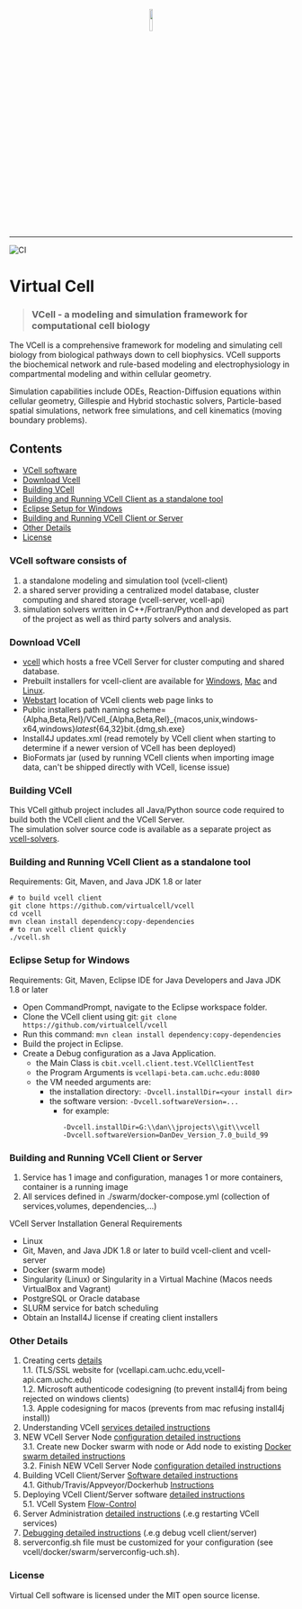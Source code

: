 <p align="center" width="100%">
 <a href="https://vcell.org">
    <img width="10%" src="https://github.com/biosimulations/Biosimulations/blob/dev/biosimulations/libs/shared/assets/src/assets/images/about/partners/vcell.svg">
 </a>
</p>

---
![CI](https://github.com/virtualcell/vcell/workflows/CI/badge.svg)
# Virtual Cell
> ### VCell - a modeling and simulation framework for computational cell biology

The VCell is a comprehensive framework for modeling and simulating cell biology from biological pathways down to cell biophysics. VCell supports the biochemical network and rule-based modeling and electrophysiology in compartmental modeling and within cellular geometry.  

Simulation capabilities include ODEs, Reaction-Diffusion equations within cellular geometry, Gillespie and Hybrid stochastic solvers, Particle-based spatial simulations, network free simulations, and cell kinematics (moving boundary problems).  

## Contents
* [VCell software](#vcell-software-consists-of)
* [Download Vcell](#download-vcell)
* [Building VCell](#building-vcell)
* [Building and Running VCell Client as a standalone tool](#building-and-running-vcell-client-as-a-standalone-tool)
* [Eclipse Setup for Windows](#eclipse-setup-for-windows)
* [Building and Running VCell Client or Server](#building-and-running-vcell-client-or-server)
* [Other Details](#other-details)
* [License](#license)

### VCell software consists of
1) a standalone modeling and simulation tool (vcell-client)
2) a shared server providing a centralized model database, cluster computing and shared storage (vcell-server, vcell-api)
3) simulation solvers written in C++/Fortran/Python and developed as part of the project as well as third party solvers and analysis. 

### Download VCell
- [vcell](http://vcell.org) which hosts a free VCell Server for cluster computing and shared database.  
- Prebuilt installers for vcell-client are available for [Windows](https://vcell.org/webstart/Rel/VCell_Rel_windows-x64_latest_64bit.exe), [Mac](https://vcell.org/webstart/Rel/VCell_Rel_macos_latest_64bit.dmg) and [Linux](https://vcell.org/webstart/Rel/VCell_Rel_unix_latest_64bit.sh).  
- [Webstart](http://vcell.org/webstart) location of VCell clients web page links to   
- Public installers path naming scheme= {Alpha,Beta,Rel}/VCell_{Alpha,Beta,Rel}_{macos,unix,windows-x64,windows}_latest_{64,32}bit.{dmg,sh.exe}  
- Install4J updates.xml (read remotely by VCell client when starting to determine if a newer version of VCell has been deployed)  
- BioFormats jar (used by running VCell clients when importing image data, can't be shipped directly with VCell, license issue)

### Building VCell
This VCell github project includes all Java/Python source code required to build both the VCell client and the VCell Server.  
The simulation solver source code is available as a separate project as [vcell-solvers](https://github.com/virtualcell/vcell-solvers).

### Building and Running VCell Client as a standalone tool
Requirements:  Git, Maven, and Java JDK 1.8 or later

```
# to build vcell client
git clone https://github.com/virtualcell/vcell
cd vcell
mvn clean install dependency:copy-dependencies
# to run vcell client quickly
./vcell.sh
```

### Eclipse Setup for Windows
Requirements:  Git, Maven, Eclipse IDE for Java Developers and Java JDK 1.8 or later

  * Open CommandPrompt, navigate to the Eclipse workspace folder.
  * Clone the VCell client using git: `git clone https://github.com/virtualcell/vcell`
  * Run this command: `mvn clean install dependency:copy-dependencies`
  * Build the project in Eclipse.
  * Create a Debug configuration as a Java Application.
     * the Main Class is `cbit.vcell.client.test.VCellClientTest`
     * the Program Arguments is `vcellapi-beta.cam.uchc.edu:8080`
     * the VM needed arguments are:
         * the installation directory: `-Dvcell.installDir=<your install dir>`
         * the software version: `-Dvcell.softwareVersion=...`
           * for example:
               ```
               -Dvcell.installDir=G:\\dan\\jprojects\\git\\vcell
               -Dvcell.softwareVersion=DanDev_Version_7.0_build_99
               ```


### Building and Running VCell Client or Server
1. Service has 1 image and configuration, manages 1 or more containers, container is a running image  
2. All services defined in ./swarm/docker-compose.yml (collection of services,volumes, dependencies,...)  

VCell Server Installation General Requirements
  * Linux
  * Git, Maven, and Java JDK 1.8 or later to build vcell-client and vcell-server
  * Docker (swarm mode)
  * Singularity (Linux) or Singularity in a Virtual Machine (Macos needs VirtualBox and Vagrant)
  * PostgreSQL or Oracle database
  * SLURM service for batch scheduling
  * Obtain an Install4J license if creating client installers

### Other Details
1. Creating certs [details](README_certs.md)  
    1.1. (TLS/SSL website for (vcellapi.cam.uchc.edu,vcell-api.cam.uchc.edu)  
    1.2. Microsoft authenticode codesigning (to prevent install4j from being rejected on windows clients)  
    1.3. Apple codesigning for macos (prevents from mac refusing install4j install))  
2. Understanding VCell [services detailed instructions](docker/README_serviceInfo.md)   
3. NEW VCell Server Node [configuration detailed instructions](docker/swarm/README_DockerSwarmConfig.md)  
    3.1. Create new Docker swarm with node or Add node to existing  [Docker swarm detailed instructions](docker/swarm/README_NodeAndSwarm.md)  
    3.2. Finish NEW VCell Server Node [configuration detailed instructions](docker/swarm/README_new_node_final_steps.md)  
4. Building VCell Client/Server [Software detailed instructions](docker/build/README.md)  
    4.1.  Github/Travis/Appveyor/Dockerhub [Instructions](README_git_trav_appv_dhub.md)  
5. Deploying VCell Client/Server software [detailed instructions](docker/swarm/README.md)  
    5.1. VCell System [Flow-Control](README_flow_control.md)  
6. Server Administration [detailed instructions](docker/swarm/README_admin.md) (.e.g restarting VCell services)  
7.  [Debugging detailed instructions](README_Debugging.md) (.e.g debug vcell client/server)  
8. serverconfig.sh file must be customized for your configuration (see vcell/docker/swarm/serverconfig-uch.sh).  


### License
Virtual Cell software is licensed under the MIT open source license.
